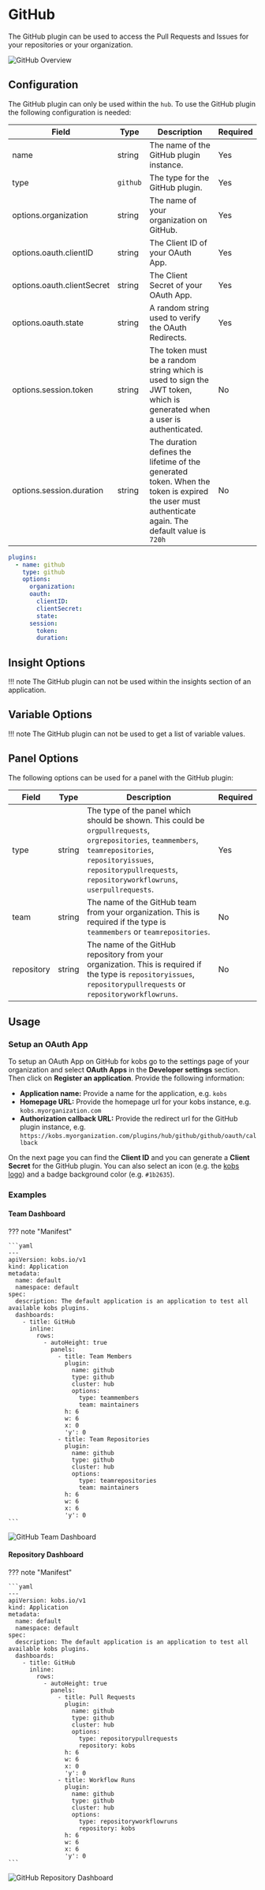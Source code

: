 # GitHub

The GitHub plugin can be used to access the Pull Requests and Issues for your repositories or your organization.

![GitHub Overview](assets/github-overview.png)

## Configuration

The GitHub plugin can only be used within the `hub`. To use the GitHub plugin the following configuration is needed:

| Field | Type | Description | Required |
| ----- | ---- | ----------- | -------- |
| name | string | The name of the GitHub plugin instance. | Yes |
| type | `github` | The type for the GitHub plugin. | Yes |
| options.organization | string | The name of your organization on GitHub. | Yes |
| options.oauth.clientID | string | The Client ID of your OAuth App. | Yes |
| options.oauth.clientSecret | string | The Client Secret of your OAuth App. | Yes |
| options.oauth.state | string | A random string used to verify the OAuth Redirects. | Yes |
| options.session.token | string | The token must be a random string which is used to sign the JWT token, which is generated when a user is authenticated. | No |
| options.session.duration | string | The duration defines the lifetime of the generated token. When the token is expired the user must authenticate again. The default value is `720h` | No |

```yaml
plugins:
  - name: github
    type: github
    options:
      organization:
      oauth:
        clientID:
        clientSecret:
        state:
      session:
        token:
        duration:
```

## Insight Options

!!! note
    The GitHub plugin can not be used within the insights section of an application.

## Variable Options

!!! note
    The GitHub plugin can not be used to get a list of variable values.

## Panel Options

The following options can be used for a panel with the GitHub plugin:

| Field | Type | Description | Required |
| ----- | ---- | ----------- | -------- |
| type | string | The type of the panel which should be shown. This could be `orgpullrequests`, `orgrepositories`, `teammembers`, `teamrepositories`, `repositoryissues`, `repositorypullrequests`, `repositoryworkflowruns`, `userpullrequests`. | Yes |
| team | string | The name of the GitHub team from your organization. This is required if the type is `teammembers` or `teamrepositories`. | No |
| repository | string | The name of the GitHub repository from your organization. This is required if the type is `repositoryissues`, `repositorypullrequests` or `repositoryworkflowruns`. | No |

## Usage

### Setup an OAuth App

To setup an OAuth App on GitHub for kobs go to the settings page of your organization and select **OAuth Apps** in the **Developer settings** section. Then click on **Register an application**. Provide the following information:

- **Application name:** Provide a name for the application, e.g. `kobs`
- **Homepage URL:** Provide the homepage url for your kobs instance, e.g. `kobs.myorganization.com`
- **Authorization callback URL:** Provide the redirect url for the GitHub plugin instance, e.g. `https://kobs.myorganization.com/plugins/hub/github/github/oauth/callback`

On the next page you can find the **Client ID** and you can generate a **Client Secret** for the GitHub plugin. You can also select an icon (e.g. the [kobs logo](../assets/images/logo.png)) and a badge background color (e.g. `#1b2635`).

### Examples

#### Team Dashboard

??? note "Manifest"

    ```yaml
    ---
    apiVersion: kobs.io/v1
    kind: Application
    metadata:
      name: default
      namespace: default
    spec:
      description: The default application is an application to test all available kobs plugins.
      dashboards:
        - title: GitHub
          inline:
            rows:
              - autoHeight: true
                panels:
                  - title: Team Members
                    plugin:
                      name: github
                      type: github
                      cluster: hub
                      options:
                        type: teammembers
                        team: maintainers
                    h: 6
                    w: 6
                    x: 0
                    'y': 0
                  - title: Team Repositories
                    plugin:
                      name: github
                      type: github
                      cluster: hub
                      options:
                        type: teamrepositories
                        team: maintainers
                    h: 6
                    w: 6
                    x: 6
                    'y': 0
    ```

![GitHub Team Dashboard](assets/github-team-dashboard.png)

#### Repository Dashboard

??? note "Manifest"

    ```yaml
    ---
    apiVersion: kobs.io/v1
    kind: Application
    metadata:
      name: default
      namespace: default
    spec:
      description: The default application is an application to test all available kobs plugins.
      dashboards:
        - title: GitHub
          inline:
            rows:
              - autoHeight: true
                panels:
                  - title: Pull Requests
                    plugin:
                      name: github
                      type: github
                      cluster: hub
                      options:
                        type: repositorypullrequests
                        repository: kobs
                    h: 6
                    w: 6
                    x: 0
                    'y': 0
                  - title: Workflow Runs
                    plugin:
                      name: github
                      type: github
                      cluster: hub
                      options:
                        type: repositoryworkflowruns
                        repository: kobs
                    h: 6
                    w: 6
                    x: 6
                    'y': 0
    ```

![GitHub Repository Dashboard](assets/github-repository-dashboard.png)

